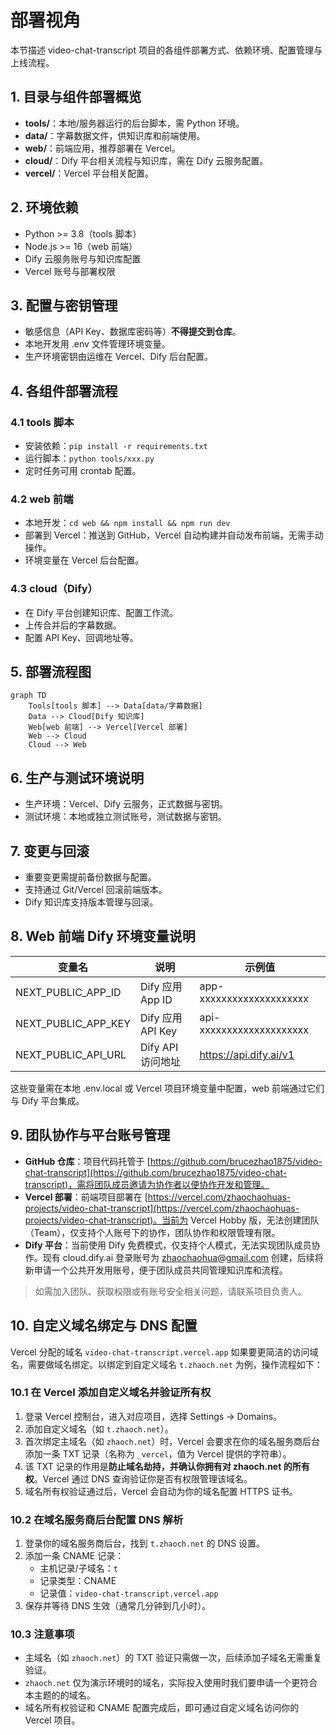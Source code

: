 # 部署视角

本节描述 video-chat-transcript 项目的各组件部署方式、依赖环境、配置管理与上线流程。

## 1. 目录与组件部署概览
- **tools/**：本地/服务器运行的后台脚本，需 Python 环境。
- **data/**：字幕数据文件，供知识库和前端使用。
- **web/**：前端应用，推荐部署在 Vercel。
- **cloud/**：Dify 平台相关流程与知识库，需在 Dify 云服务配置。
- **vercel/**：Vercel 平台相关配置。

## 2. 环境依赖
- Python >= 3.8（tools 脚本）
- Node.js >= 16（web 前端）
- Dify 云服务账号与知识库配置
- Vercel 账号与部署权限

## 3. 配置与密钥管理
- 敏感信息（API Key、数据库密码等）**不得提交到仓库**。
- 本地开发用 .env 文件管理环境变量。
- 生产环境密钥由运维在 Vercel、Dify 后台配置。

## 4. 各组件部署流程
### 4.1 tools 脚本
- 安装依赖：`pip install -r requirements.txt`
- 运行脚本：`python tools/xxx.py`
- 定时任务可用 crontab 配置。

### 4.2 web 前端
- 本地开发：`cd web && npm install && npm run dev`
- 部署到 Vercel：推送到 GitHub，Vercel 自动构建并自动发布前端，无需手动操作。
- 环境变量在 Vercel 后台配置。

### 4.3 cloud（Dify）
- 在 Dify 平台创建知识库、配置工作流。
- 上传合并后的字幕数据。
- 配置 API Key、回调地址等。

## 5. 部署流程图
```mermaid
graph TD
    Tools[tools 脚本] --> Data[data/字幕数据]
    Data --> Cloud[Dify 知识库]
    Web[web 前端] --> Vercel[Vercel 部署]
    Web --> Cloud
    Cloud --> Web
```

## 6. 生产与测试环境说明
- 生产环境：Vercel、Dify 云服务，正式数据与密钥。
- 测试环境：本地或独立测试账号，测试数据与密钥。

## 7. 变更与回滚
- 重要变更需提前备份数据与配置。
- 支持通过 Git/Vercel 回滚前端版本。
- Dify 知识库支持版本管理与回滚。 

## 8. Web 前端 Dify 环境变量说明

| 变量名                 | 说明                     | 示例值                      |
|------------------------|--------------------------|-----------------------------|
| NEXT_PUBLIC_APP_ID     | Dify 应用 App ID         | app-xxxxxxxxxxxxxxxxxxxx    |
| NEXT_PUBLIC_APP_KEY    | Dify 应用 API Key        | api-xxxxxxxxxxxxxxxxxxxx    |
| NEXT_PUBLIC_API_URL    | Dify API 访问地址        | https://api.dify.ai/v1      |

这些变量需在本地 .env.local 或 Vercel 项目环境变量中配置，web 前端通过它们与 Dify 平台集成。 

## 9. 团队协作与平台账号管理

- **GitHub 仓库**：项目代码托管于 [https://github.com/brucezhao1875/video-chat-transcript](https://github.com/brucezhao1875/video-chat-transcript)，需将团队成员邀请为协作者以便协作开发和管理。
- **Vercel 部署**：前端项目部署在 [https://vercel.com/zhaochaohuas-projects/video-chat-transcript](https://vercel.com/zhaochaohuas-projects/video-chat-transcript)。当前为 Vercel Hobby 版，无法创建团队（Team），仅支持个人账号下的协作，团队协作和权限管理有限。
- **Dify 平台**：当前使用 Dify 免费模式，仅支持个人模式，无法实现团队成员协作。现有 cloud.dify.ai 登录账号为 zhaochaohua@gmail.com 创建，后续将新申请一个公共开发用账号，便于团队成员共同管理知识库和流程。

> 如需加入团队、获取权限或有账号安全相关问题，请联系项目负责人。 

## 10. 自定义域名绑定与 DNS 配置

Vercel 分配的域名 `video-chat-transcript.vercel.app` 如果要更简洁的访问域名，需要做域名绑定。以绑定到自定义域名 `t.zhaoch.net` 为例，操作流程如下：

### 10.1 在 Vercel 添加自定义域名并验证所有权
1. 登录 Vercel 控制台，进入对应项目，选择 Settings → Domains。
2. 添加自定义域名（如 `t.zhaoch.net`）。
3. 首次绑定主域名（如 `zhaoch.net`）时，Vercel 会要求在你的域名服务商后台添加一条 TXT 记录（名称为 `_vercel`，值为 Vercel 提供的字符串）。
4. 该 TXT 记录的作用是**防止域名劫持，并确认你拥有对 zhaoch.net 的所有权**。Vercel 通过 DNS 查询验证你是否有权限管理该域名。
5. 域名所有权验证通过后，Vercel 会自动为你的域名配置 HTTPS 证书。

### 10.2 在域名服务商后台配置 DNS 解析
1. 登录你的域名服务商后台，找到 `t.zhaoch.net` 的 DNS 设置。
2. 添加一条 CNAME 记录：
   - 主机记录/子域名：`t`
   - 记录类型：CNAME
   - 记录值：`video-chat-transcript.vercel.app`
3. 保存并等待 DNS 生效（通常几分钟到几小时）。

### 10.3 注意事项
- 主域名（如 `zhaoch.net`）的 TXT 验证只需做一次，后续添加子域名无需重复验证。
- `zhaoch.net` 仅为演示环境时的域名，实际投入使用时我们要申请一个更符合本主题的的域名。
- 域名所有权验证和 CNAME 配置完成后，即可通过自定义域名访问你的 Vercel 项目。 